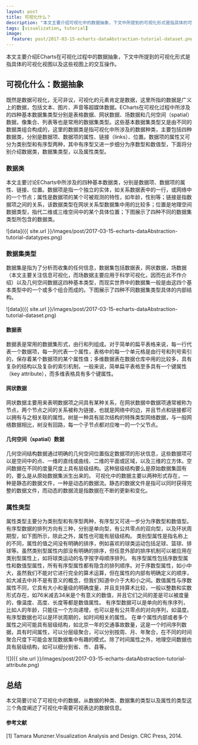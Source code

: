 ```yaml
---
layout: post
title: 可视化什么？
description: "本文主要介绍可视化中的数据抽象，下文中所提到的可视化形式是指具体的可视化视图以及这些视图上的交互操作。"
tags: [visualization, tutorial]
image:
  feature: post/2017-03-15-echarts-dataAbstraction-tutorial-dataset.png
---
```


本文主要介绍ECharts在可视化过程中的数据抽象，下文中所提到的可视化形式是指具体的可视化视图以及这些视图上的交互操作。

## 可视化什么：数据抽象

既然是数据可视化，无可非议，可视化的元素肯定是数据，这里所指的数据是广义上的数据，包括文本、图片、声音等超媒体数据。ECharts在可视化过程中所涉及的四种基本数据集类型分别是表格数据、网状数据、场数据和几何空间（spatial）数据，像集合、列表等也是常用的数据集类型。这些基本数据集类型又是由不同的数据类组合构成的，这里的数据类是指可视化中所涉及的数据种类，主要包括四种数据类，分别是数据项、数据项的属性、链接（links）、位置。数据项的属性又可分为类别型和有序型两种，其中有序型又进一步细分为序数型和数值型，下面将分别介绍数据类，数据集类型，以及属性类型。

### 数据类

本文主要讨论ECharts中所涉及的四种基本数据类，分别是数据项、数据项的属性、链接、位置。数据项是指一个独立的实体，如关系数据表中的一行，或网络中的一个节点；属性是数据项的某个可被观测的特性，如年龄，性别等；链接是指数据项之间的关系，该数据类型在网状关系型数据集中用的比较多；位置是地理空间数据类型，指代二维或三维空间中的某个具体位置；下图展示了四种不同的数据集类型所包含的数据类。

![data]({{ site.url }}/images/post/2017-03-15-echarts-dataAbstraction-tutorial-datatypes.png)

### 数据集类型

数据集是指为了分析而收集的任何信息，数据集包括数据表，网状数据，场数据（本文主要关注信息可视化，而场数据主要应用于科学可视化，因而在此不作介绍）以及几何空间数据这四种基本类型，而现实世界中的数据集一般是由这四个基本类型中的一个或多个组合而成的。下图展示了四种不同数据集类型具体的内部结构。

![data]({{ site.url }}/images/post/2017-03-15-echarts-dataAbstraction-tutorial-dataset.png)

#### 数据表

数据表是常用的数据集形式，由行和列组成。对于简单的扁平表格来说，每一行代表一个数据项，每一列代表一个属性，表格中的每一个单元格是由行号和列号索引的，保存着某个数据项的某个属性值；多维数据表在数据仓库中用的比较多，具有复杂的结构以及复杂的索引机制，一般来说，简单扁平表格至多具有一个键属性（key attribute），而多维表格具有多个键属性。

#### 网状数据

网状数据主要用来表明数据项之间具有某种关系，在网状数据中数据项通常被称为节点，两个节点之间的关系被称为链接，也就是网络中的边，并且节点和链接都可以拥有与之相关联的属性。树是一种具有层次结构的特殊类型网络数据，与一般网络数据相比，树没有回路，每一个子节点都对应唯一的一个父节点。

#### 几何空间（spatial）数据

几何空间结构数据通过明确的几何空间位置指定数据项的形状信息，这些数据项可以是空间中的点、一维的直线或曲线、二维的平面或区域，以及三维的立方体。空间数据在不同的度量尺度上具有层级结构。这种层级结构要么是原始数据集固有的，要么是从原始数据集派生出来的。
可视化中的数据主要以两种形式存在，一种是静态的数据文件，一种是动态的数据流。静态的数据文件是指可以同时获得完整的数据文件，而动态的数据流是指数据在不断的更新和变化。

### 属性类型

属性类型主要分为类别型和有序型两种，有序型又可进一步分为序数型和数值型。有序型数据的排列方向有三种，分别是单向型，有公共零点的双向型，以及环状周期型，如下图所示，除此之外，属性也可能有层级结构。
类别型属性是指名称上的不同，属性的值之间没有明确的排序，例如喜欢的球类运动包括足球、篮球、排球等。虽然类别型属性内部没有明确的排序，但任意外部的排序机制可以被应用在类别型属性上，如将球类运动的名字按字母顺序排列。
有序型属性包括序数型属性和数值型属性，所有有序型属性都有隐含的排列顺序。对于序数型属性，如小中大，虽然我们不能对它进行完全的算术运算，但在属性的内部有明确定义的顺序，如大减去中并不是有意义的概念，但我们知道中介于大和小之间。数值属性与序数属性不同，它具有大小和量级的明确度量，并且支持算术比较，一般以整数和实数形式存在，如76米减去34米是个有意义的数值，并且它们之间的差是可以被度量的，像温度、高度、长度等都是数值属性。
有序型数据可以是单向的有序序列，比如人的年龄，只能往一个方向递增，也可以是有公共零点的对向序列，如温度。有序型数据也可以是环状周期的，如时间相关的属性。
在单个属性内部或者多个属性之间可能具有层级结构，如北京一年的交通事故数量，这是一个时间序列数据，具有时间属性，可以分层级聚合，可以分别按周、月、年聚合，在不同的时间聚合尺度下可能会发现数据集中有趣的模式。除了时间属性之外，地理空间数据也具有层级结构，如可以细分到省、市、县等。

![]({{ site.url }}/images/post/2017-03-15-echarts-dataAbstraction-tutorial-attribute.png)

## 总结
本文简要讨论了可视化中的数据，从数据的种类、数据集的类型以及属性的类型这三个角度阐述了可视化中需要可视表达的数据信息。



#### 参考文献

[1] Tamara Munzner.Visualization Analysis and Design. CRC Press, 2014.